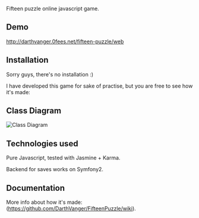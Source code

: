 Fifteen puzzle online javascript game.

Demo
----
http://darthvanger.0fees.net/fifteen-puzzle/web

Installation
------------
Sorry guys, there's no installation :)

I have developed this game for sake of practise, but you are free to see how it's made:

Class Diagram
-------------
![Class Diagram](../../FifteenPuzzle.png)


Technologies used
-----------------
Pure Javascript, tested with Jasmine + Karma.

Backend for saves works on Symfony2.

Documentation
-------------
More info about how it's made: (https://github.com/DarthVanger/FifteenPuzzle/wiki).
